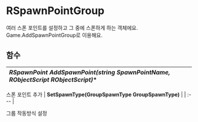 # **RSpawnPointGroup**


여러 스폰 포인트를 설정하고 그 중에 스폰하게 하는 객체에요. Game.AddSpawnPointGroup로 이용해요. 
## **함수**

| **RSpawnPoint AddSpawnPoint(string SpawnPointName, RObjectScript* RObjectScript)** |
| :--- |

스폰 포인트 추가 
| **SetSpawnType(GroupSpawnType GroupSpawnType)** |
| :--- |

그룹 작동방식 설정 
